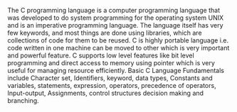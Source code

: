 The C programming language is a computer programming language that was developed to do system programming for the operating system UNIX and is an imperative programming language. The language itself has very few keywords, and most things are done using libraries, which are collections of code for them to be reused. C is highly portable language i.e. code written in one machine can be moved to other which is very important and powerful feature. C supports low level features like bit level programming and direct access to memory using pointer which is very useful for managing resource efficiently. Basic C Language Fundamentals include Character set, Identifiers, keyword, data types, Constants and variables, statements, expression, operators, precedence of operators, Input-output, Assignments, control structures decision making and branching.
